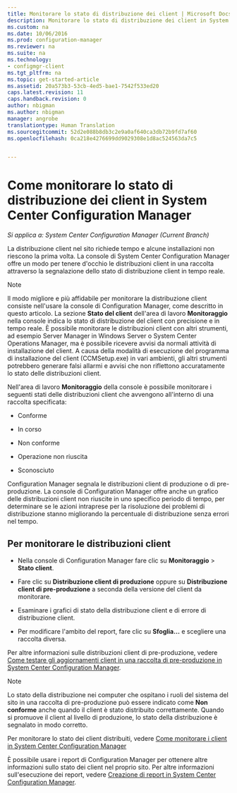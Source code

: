 ```yaml
---
title: Monitorare lo stato di distribuzione dei client | Microsoft Docs
description: Monitorare lo stato di distribuzione dei client in System Center Configuration Manager.
ms.custom: na
ms.date: 10/06/2016
ms.prod: configuration-manager
ms.reviewer: na
ms.suite: na
ms.technology:
- configmgr-client
ms.tgt_pltfrm: na
ms.topic: get-started-article
ms.assetid: 20a573b3-53cb-4ed5-bae1-7542f533ed20
caps.latest.revision: 11
caps.handback.revision: 0
author: nbigman
ms.author: nbigman
manager: angrobe
translationtype: Human Translation
ms.sourcegitcommit: 52d2e088b8db3c2e9a0af640ca3db72b9fd7af60
ms.openlocfilehash: 0ca218e4276699dd9029308e1d8ac524563da7c5


---
```

# <a name="how-to-monitor-client-deployment-status-in-system-center-configuration-manager"></a>Come monitorare lo stato di distribuzione dei client in System Center Configuration Manager

*Si applica a: System Center Configuration Manager (Current Branch)*

La distribuzione client nel sito richiede tempo e alcune installazioni non riescono la prima volta. La console di System Center Configuration Manager offre un modo per tenere d'occhio le distribuzioni client in una raccolta attraverso la segnalazione dello stato di distribuzione client in tempo reale.  

> [!NOTE]  
>  Il modo migliore e più affidabile per monitorare la distribuzione client consiste nell'usare la console di Configuration Manager, come descritto in questo articolo. La sezione **Stato del client** dell'area di lavoro **Monitoraggio** nella console indica lo stato di distribuzione del client con precisione e in tempo reale. È possibile monitorare le distribuzioni client con altri strumenti, ad esempio Server Manager in Windows Server o System Center Operations Manager, ma è possibile ricevere avvisi da normali attività di installazione del client. A causa della modalità di esecuzione del programma di installazione del client (CCMSetup.exe) in vari ambienti, gli altri strumenti potrebbero generare falsi allarmi e avvisi che non riflettono accuratamente lo stato delle distribuzioni client.  

 Nell'area di lavoro **Monitoraggio** della console è possibile monitorare i seguenti stati delle distribuzioni client che avvengono all'interno di una raccolta specificata:  

-   Conforme  

-   In corso  

-   Non conforme  

-   Operazione non riuscita  

-   Sconosciuto  

 Configuration Manager segnala le distribuzioni client di produzione o di pre-produzione. La console di Configuration Manager offre anche un grafico delle distribuzioni client non riuscite in uno specifico periodo di tempo, per determinare se le azioni intraprese per la risoluzione dei problemi di distribuzione stanno migliorando la percentuale di distribuzione senza errori nel tempo.  

## <a name="to-monitor-client-deployments"></a>Per monitorare le distribuzioni client  

-   Nella console di Configuration Manager fare clic su **Monitoraggio** > **Stato client**.  

-   Fare clic su **Distribuzione client di produzione** oppure su **Distribuzione client di pre-produzione** a seconda della versione del client da monitorare.  

-   Esaminare i grafici di stato della distribuzione client e di errore di distribuzione client.  

-   Per modificare l'ambito del report, fare clic su **Sfoglia…** e scegliere una raccolta diversa.  

 Per altre informazioni sulle distribuzioni client di pre-produzione, vedere [Come testare gli aggiornamenti client in una raccolta di pre-produzione in System Center Configuration Manager](../../../core/clients/manage/upgrade/test-client-upgrades.md).

 > [!NOTE]
 > Lo stato della distribuzione nei computer che ospitano i ruoli del sistema del sito in una raccolta di pre-produzione può essere indicato come **Non conforme** anche quando il client è stato distribuito correttamente. Quando si promuove il client al livello di produzione, lo stato della distribuzione è segnalato in modo corretto.   

 Per monitorare lo stato dei client distribuiti, vedere [Come monitorare i client in System Center Configuration Manager](../../../core/clients/manage/monitor-clients.md)  

 È possibile usare i report di Configuration Manager per ottenere altre informazioni sullo stato dei client nel proprio sito. Per altre informazioni sull'esecuzione dei report, vedere [Creazione di report in System Center Configuration Manager](../../../core/servers/manage/reporting.md).  



<!--HONumber=Jan17_HO1-->


